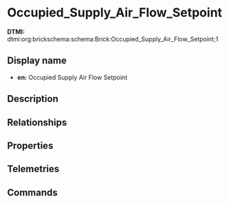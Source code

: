 # Occupied_Supply_Air_Flow_Setpoint
**DTMI:** dtmi:org:brickschema:schema:Brick:Occupied_Supply_Air_Flow_Setpoint;1
## Display name
- **en:** Occupied Supply Air Flow Setpoint
## Description
## Relationships
## Properties
## Telemetries
## Commands
